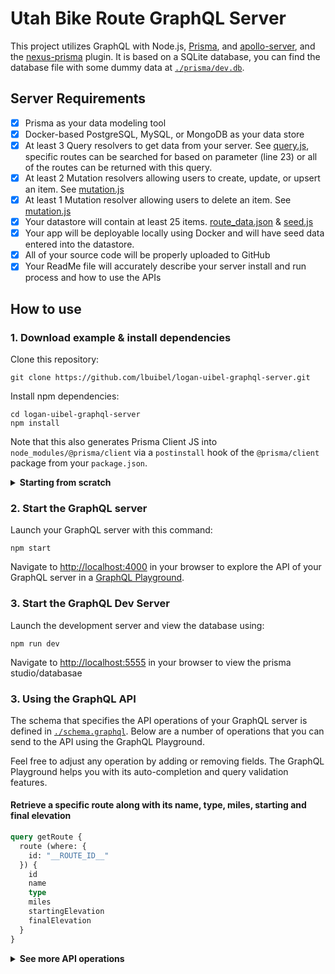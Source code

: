 # Utah Bike Route GraphQL Server

This project utilizes GraphQL with Node.js, [Prisma](https://github.com/prisma/prisma2/blob/master/docs/prisma-client-js/api.md), and [apollo-server](https://www.npmjs.com/package/apollo-server), and the [nexus-prisma](https://github.com/graphql-nexus/nexus-schema-plugin-prisma) plugin. It is based on a SQLite database, you can find the database file with some dummy data at [`./prisma/dev.db`](./prisma/dev.db).

## Server Requirements
- [x] Prisma as your data modeling tool
- [x] Docker-based PostgreSQL, MySQL, or MongoDB as your data store
- [x] At least 3 Query resolvers to get data from your server.  See [query.js](https://github.com/lbuibel/DGM4790-graphql-server/blob/master/src/query.js), specific routes can be searched for based on parameter (line 23) or all of the routes can be returned with this query.
- [x] At least 2 Mutation resolvers allowing users to create, update, or upsert an item. See [mutation.js](https://github.com/lbuibel/DGM4790-graphql-server/blob/master/src/mutation.js)
- [x] At least 1 Mutation resolver allowing users to delete an item. See [mutation.js](https://github.com/lbuibel/DGM4790-graphql-server/blob/master/src/mutation.js)
- [x] Your datastore will contain at least 25 items. [route_data.json](https://github.com/lbuibel/DGM4790-graphql-server/blob/master/prisma/seed_files/route_data.json) & [seed.js](https://github.com/lbuibel/DGM4790-graphql-server/blob/master/prisma/seed.js)
- [x] Your app will be deployable locally using Docker and will have seed data entered into the datastore.
- [x] All of your source code will be properly uploaded to GitHub
- [x] Your ReadMe file will accurately describe your server install and run process and how to use the APIs

## How to use

### 1. Download example & install dependencies

Clone this repository:

```
git clone https://github.com/lbuibel/logan-uibel-graphql-server.git
```

Install npm dependencies:

```
cd logan-uibel-graphql-server
npm install
```

Note that this also generates Prisma Client JS into `node_modules/@prisma/client` via a `postinstall` hook of the `@prisma/client` package from your `package.json`.

<Details><Summary><strong>Starting from scratch</strong></Summary>

*The scripts below can be found in [package.json](https://github.com/lbuibel/DGM4790-graphql-server/blob/master/package.json)

If you already have an exhisting Docker container with the same name running, and want to restart, run the `nuke` script.

```
npm run nuke
```
Now that your docker is cleared, you'll want to launch a new docker container using:
```
npm run launchDocker
```
Now that docker is running, you'll need to create a new database instance and migrate it by running:
```
npm run createDB
```
Generate the Prisma Client code by running the `generate` npm script:
```
npm nun generate
```

Seed the database by running the `seed` npm script.  This loads 25 individual routes that can be found in [route_data.json](https://github.com/lbuibel/DGM4790-graphql-server/blob/master/prisma/seed_files/route_data.json).

- For how these routes are seeded see [seed.js](https://github.com/lbuibel/DGM4790-graphql-server/blob/master/prisma/seed.js)

```
npm nun seed
```
</Details>



### 2. Start the GraphQL server

Launch your GraphQL server with this command:

```
npm start
```

Navigate to [http://localhost:4000](http://localhost:4000) in your browser to explore the API of your GraphQL server in a [GraphQL Playground](https://github.com/prisma/graphql-playground).
### 3. Start the GraphQL Dev Server

Launch the development server and view the database using:
```
npm run dev
```
Navigate to [http://localhost:5555](http://localhost:5555) in your browser to view the prisma studio/databasae

### 3. Using the GraphQL API

The schema that specifies the API operations of your GraphQL server is defined in [`./schema.graphql`](./schema.graphql). Below are a number of operations that you can send to the API using the GraphQL Playground.

Feel free to adjust any operation by adding or removing fields. The GraphQL Playground helps you with its auto-completion and query validation features.

#### Retrieve a specific route along with its name, type, miles, starting and final elevation

```graphql
query getRoute {
  route (where: {
    id: "__ROUTE_ID__"
  }) {
    id
    name
    type
    miles
    startingElevation
    finalElevation
  }
}
```

<Details><Summary><strong>See more API operations</strong></Summary>

#### Retrieve all routes

```graphql
query allRoutes {
  Routes {
    id
    name
    miles
  }
}
```

#### Creating a route

```graphql
mutation createRoute {
  createRoute(
    name: "Test Route",
    type: "paved",
    miles: 50
    startingElevation: 5070,
    finalElevation: 8060,
    iframeData: "https://www.google.com/maps/...
  ) 
  {
    name,
    id,
    createdAt,
  }
}
```

#### Update and exhisting route

```graphql
mutation updateRoute {
  updateOneRoute (where: {
    id: __ROUTE_ID__
  },
  data: {
    name: "Updated Route",
    type: "paved",
    miles: 50,
    startingElevation: 100,
    finalElevation: 200,
    iframeData: "updated iframe"
    }) 
  {
    name,
    id,
    createdAt,
    updatedAt,
  }
}
```

#### Delete and exhisting route

```graphql
mutation deleteRoute {
  deleteOneRoute (where: {
    id: __ROUTE_ID__
  }) {
  id,
  name,
  }
}
```

> **Note**: You need to replace the `__POST_ID__`-placeholder with an actual `id` from a `Post` item. You can find one e.g. using the `allRoutes`-query.

#### Search for outes with a specific title or content

```graphql
query filterRoutes {
  Routes(searchString: "Canyon") {
    id
    name
    miles
  }
}
```

</Details>
